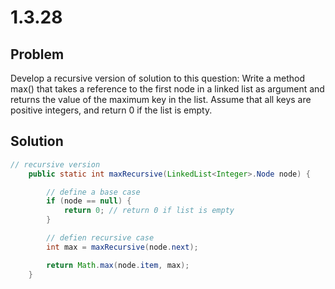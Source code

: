 # 1.3.28

## Problem

Develop a recursive version of solution to this question: Write a method max() that takes a reference to the first node in a linked list as argument and returns the value of the maximum key in the list. Assume that all keys are positive integers, and return 0 if the list is empty.

## Solution

```java
// recursive version
    public static int maxRecursive(LinkedList<Integer>.Node node) {

        // define a base case
        if (node == null) {
            return 0; // return 0 if list is empty
        }

        // defien recursive case
        int max = maxRecursive(node.next);

        return Math.max(node.item, max);
    }
```
